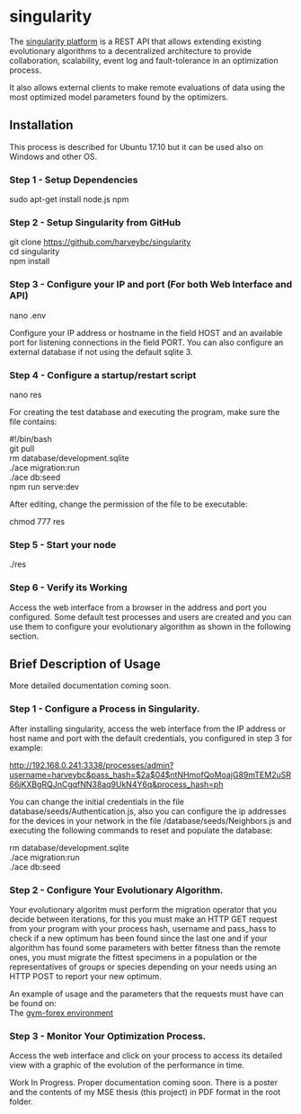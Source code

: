 # singularity

The [singularity platform](https://github.com/harveybc/singularity) is a REST API
that allows extending existing evolutionary algorithms to a decentralized architecture to 
provide collaboration, scalability, event log and fault-tolerance in an optimization process.  


It also allows external clients to make remote evaluations of data using the most optimized model parameters found by the optimizers.


## Installation

This process is described for Ubuntu 17.10 but it can be used also on Windows and other OS.

### Step 1 - Setup Dependencies

sudo apt-get install node.js npm  
 
### Step 2 - Setup Singularity from GitHub

git clone https://github.com/harveybc/singularity  
cd singularity  
npm install  

### Step 3 - Configure your IP and port (For both Web Interface and API)

nano .env  

Configure your IP address or hostname in the field HOST and an available port 
for listening connections in the field PORT. You can also configure an external 
database if not using the default sqlite 3.


### Step 4 - Configure a startup/restart script

nano res  

For creating the test database and executing the program, make sure the file contains:  

\#!/bin/bash  
git pull  
rm database/development.sqlite  
./ace migration:run  
./ace db:seed  
npm run serve:dev  

After editing, change the permission of the file to be executable:  

chmod 777 res  

### Step 5 - Start your node

./res  

### Step 6 - Verify its Working

Access the web interface from a browser in the address and port you configured.
Some default test processes and users are created and you can use them to configure
your evolutionary algorithm as shown in the following section.  

## Brief Description of Usage  

More detailed documentation coming soon.

### Step 1 - Configure a Process in Singularity.

After installing singularity, access the web interface from the IP address or host 
name and port with the default credentials, you configured in step 3 for example:  

http://192.168.0.241:3338/processes/admin?username=harveybc&pass_hash=$2a$04$ntNHmofQoMoajG89mTEM2uSR66jKXBgRQJnCgqfNN38aq9UkN4Y6q&process_hash=ph  

You can change the initial credentials in the file database/seeds/Authentication.js,
also you can configure the ip addresses for the devices in your network in the file 
/database/seeds/Neighbors.js and executing the following commands to reset and populate the database:  

rm database/development.sqlite  
./ace migration:run  
./ace db:seed   


### Step 2 - Configure Your Evolutionary Algorithm.  

Your evolutionary algoritm must perform the migration operator that you decide
between iterations, for this you must make an HTTP GET request from your program
with your process hash, username and pass_hass to check if a new optimum has been 
found since the last one and if your algorithm
has found some parameters with better fitness than the remote ones, you must 
migrate the fittest specimens in a population or the representatives of 
groups or species depending on your needs using an HTTP POST to report your new optimum.

An example of usage and the parameters that the requests must have can be found on:  
The [gym-forex environment](https://github.com/harveybc/gym-forex)  

### Step 3 - Monitor Your Optimization Process.

Access the web interface and click on your process to access its detailed view
with a graphic of the evolution of the performance in time.

Work In Progress. Proper documentation coming soon. There is a poster and the contents of my MSE thesis (this project) in PDF format in the root folder.
